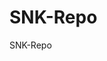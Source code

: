 # SNK-Repo
SNK-Repo
<svg viewBox="0 0 100 100">
   <use xlink:href="https://ci.appveyor.com/api/projects/status/72up3b3h8fjvi4cg?svg=true"></use>
</svg>
